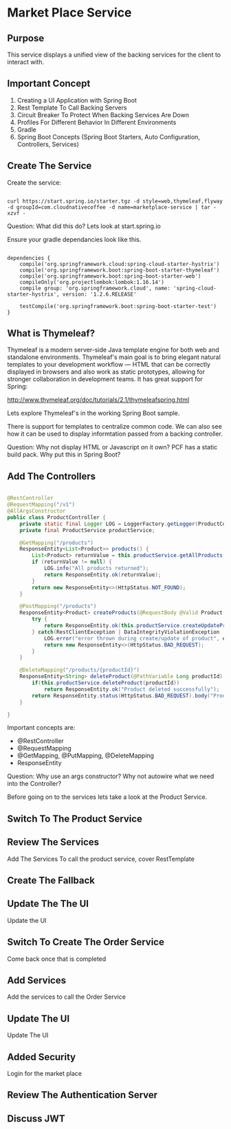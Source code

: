 # Market Place Service

## Purpose

This service displays a unified view of the backing services for the client to interact with.

## Important Concept

1. Creating a UI Application with Spring Boot
2. Rest Template To Call Backing Servers
3. Circuit Breaker To Protect When Backing Services Are Down
4. Profiles For Different Behavior In Different Environments
5. Gradle
6. Spring Boot Concepts (Spring Boot Starters, Auto Configuration, Controllers, Services)

## Create The Service

Create the service:

```shell

curl https://start.spring.io/starter.tgz -d style=web,thymeleaf,flyway -d groupId=com.cloudnativecoffee -d name=marketplace-service | tar -xzvf -

```
Question: What did this do? Lets look at start.spring.io

Ensure your gradle dependancies look like this.

```shell

dependencies {
	compile('org.springframework.cloud:spring-cloud-starter-hystrix')
	compile('org.springframework.boot:spring-boot-starter-thymeleaf')
	compile('org.springframework.boot:spring-boot-starter-web')
	compileOnly('org.projectlombok:lombok:1.16.14')
	compile group: 'org.springframework.cloud', name: 'spring-cloud-starter-hystrix', version: '1.2.6.RELEASE'

	testCompile('org.springframework.boot:spring-boot-starter-test')
}

```

## What is Thymeleaf?

Thymeleaf is a modern server-side Java template engine for both web and standalone environments. Thymeleaf's main goal is to bring elegant natural templates to your development workflow — HTML that can be correctly displayed in browsers and also work as static prototypes, allowing for stronger collaboration in development teams. It has great support for Spring:

http://www.thymeleaf.org/doc/tutorials/2.1/thymeleafspring.html

Lets explore Thymeleaf's in the working Spring Boot sample.

There is support for templates to centralize common code. We can also see how it can be used to display informtation passed from a backing controller.

Question: Why not display HTML or Javascript on it own? PCF has a static build pack. Why put this in Spring Boot?

## Add The Controllers

```java

@RestController
@RequestMapping("/v1")
@AllArgsConstructor
public class ProductController {
	private static final Logger LOG = LoggerFactory.getLogger(ProductController.class);
	private final ProductService productService;

	@GetMapping("/products")
	ResponseEntity<List<Product>> products() {
		List<Product> returnValue = this.productService.getAllProducts();
		if (returnValue != null) {
			LOG.info("All products returned");
			return ResponseEntity.ok(returnValue);
		}
		return new ResponseEntity<>(HttpStatus.NOT_FOUND);
	}

	@PostMapping("/products")
	ResponseEntity<Product> createProducts(@RequestBody @Valid Product product) {
		try {
			return ResponseEntity.ok(this.productService.createUpdateProduct(product));
		} catch(RestClientException | DataIntegrityViolationException | ConstraintViolationException e) {
			LOG.error("error thrown during create/update of product", e);
			return new ResponseEntity<>(HttpStatus.BAD_REQUEST);
		}
	}

	@DeleteMapping("/products/{productId}")
	ResponseEntity<String> deleteProduct(@PathVariable Long productId) {
		if(this.productService.deleteProduct(productId))
			return ResponseEntity.ok("Product deleted successfully");
		return ResponseEntity.status(HttpStatus.BAD_REQUEST).body("Product does not exist");
	}

}

```
Important concepts are:

- @RestController
- @RequestMapping
- @GetMapping, @PutMapping, @DeleteMapping
- ResponseEntity

Question: Why use an args constructor? Why not autowire what we need into the Controller?

Before going on to the services lets take a look at the Product Service.

## Switch To The Product Service

## Review The Services

Add The Services To call the product service, cover RestTemplate

## Create The Fallback

## Update The The UI

Update the UI

## Switch To Create The Order Service

Come back once that is completed

## Add Services

Add the services to call the Order Service

## Update The UI

Update The UI

## Added Security

Login for the market place

## Review The Authentication Server

## Discuss JWT 



